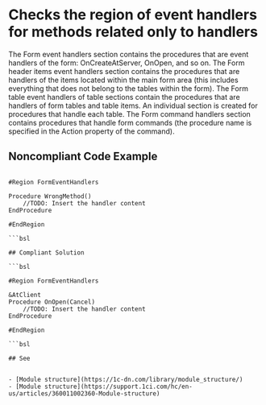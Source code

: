 # Checks the region of event handlers for methods related only to handlers

The Form event handlers section contains the procedures that are event handlers of the form: 
OnCreateAtServer, OnOpen, and so on.
The Form header items event handlers section contains the procedures that are handlers of the items located within 
the main form area (this includes everything that does not belong to the tables within the form).
The Form table event handlers of <table name> table sections contain the procedures that are handlers 
of form tables and table items. An individual section is created for procedures that handle each table.
The Form command handlers section contains procedures that handle form commands 
(the procedure name is specified in the Action property of the command).

## Noncompliant Code Example

```bsl

#Region FormEventHandlers

Procedure WrongMethod()
    //TODO: Insert the handler content
EndProcedure

#EndRegion

```bsl

## Compliant Solution

```bsl

#Region FormEventHandlers

&AtClient
Procedure OnOpen(Cancel)
    //TODO: Insert the handler content
EndProcedure

#EndRegion

```bsl

## See


- [Module structure](https://1c-dn.com/library/module_structure/)
- [Module structure](https://support.1ci.com/hc/en-us/articles/360011002360-Module-structure)
